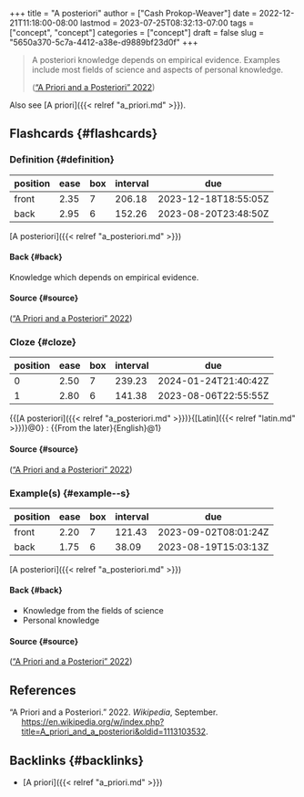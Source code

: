 +++
title = "A posteriori"
author = ["Cash Prokop-Weaver"]
date = 2022-12-21T11:18:00-08:00
lastmod = 2023-07-25T08:32:13-07:00
tags = ["concept", "concept"]
categories = ["concept"]
draft = false
slug = "5650a370-5c7a-4412-a38e-d9889bf23d0f"
+++

> A posteriori knowledge depends on empirical evidence. Examples include most fields of science and aspects of personal knowledge.
>
> (<a href="#citeproc_bib_item_1">“A Priori and a Posteriori” 2022</a>)

Also see [A priori]({{< relref "a_priori.md" >}}).


## Flashcards {#flashcards}


### Definition {#definition}

| position | ease | box | interval | due                  |
|----------|------|-----|----------|----------------------|
| front    | 2.35 | 7   | 206.18   | 2023-12-18T18:55:05Z |
| back     | 2.95 | 6   | 152.26   | 2023-08-20T23:48:50Z |

[A posteriori]({{< relref "a_posteriori.md" >}})


#### Back {#back}

Knowledge which depends on empirical evidence.


#### Source {#source}

(<a href="#citeproc_bib_item_1">“A Priori and a Posteriori” 2022</a>)


### Cloze {#cloze}

| position | ease | box | interval | due                  |
|----------|------|-----|----------|----------------------|
| 0        | 2.50 | 7   | 239.23   | 2024-01-24T21:40:42Z |
| 1        | 2.80 | 6   | 141.38   | 2023-08-06T22:55:55Z |

{{[A posteriori]({{< relref "a_posteriori.md" >}})}{[Latin]({{< relref "latin.md" >}})}@0} : {{From the later}{English}@1}


#### Source {#source}

(<a href="#citeproc_bib_item_1">“A Priori and a Posteriori” 2022</a>)


### Example(s) {#example--s}

| position | ease | box | interval | due                  |
|----------|------|-----|----------|----------------------|
| front    | 2.20 | 7   | 121.43   | 2023-09-02T08:01:24Z |
| back     | 1.75 | 6   | 38.09    | 2023-08-19T15:03:13Z |

[A posteriori]({{< relref "a_posteriori.md" >}})


#### Back {#back}

-   Knowledge from the fields of science
-   Personal knowledge


#### Source {#source}

(<a href="#citeproc_bib_item_1">“A Priori and a Posteriori” 2022</a>)

## References

<style>.csl-entry{text-indent: -1.5em; margin-left: 1.5em;}</style><div class="csl-bib-body">
  <div class="csl-entry"><a id="citeproc_bib_item_1"></a>“A Priori and a Posteriori.” 2022. <i>Wikipedia</i>, September. <a href="https://en.wikipedia.org/w/index.php?title=A_priori_and_a_posteriori&oldid=1113103532">https://en.wikipedia.org/w/index.php?title=A_priori_and_a_posteriori&#38;oldid=1113103532</a>.</div>
</div>


## Backlinks {#backlinks}

-   [A priori]({{< relref "a_priori.md" >}})
